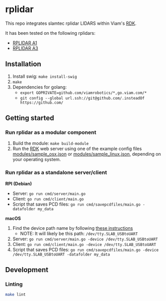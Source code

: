 
# rplidar
This repo integrates slamtec rplidar LIDARS within Viam's [RDK](https://github.com/viamrobotics/rdk).

It has been tested on the following rplidars:
* [RPLIDAR A1](https://www.slamtec.com/en/Lidar/A1)
* [RPLIDAR A3](https://www.slamtec.com/en/Lidar/A3)


## Installation
1. Install swig: `make install-swig`
2. `make`
3. Dependencies for golang:
   * `export GOPRIVATE=github.com/viamrobotics/*,go.viam.com/*`
   * `git config --global url.ssh://git@github.com/.insteadOf https://github.com/`

## Getting started

### Run rplidar as a modular component

1. Build the module: `make build-module`
2. Run the [RDK](https://github.com/viamrobotics/rdk) web server using one of the example config files [modules/sample_osx.json](./module/sample_osx.json) or [modules/sample_linux.json](./module/sample_linux.json), depending on your operating system.

### Run rplidar as a standalone server/client

**RPI (Debian)**

* Server: `go run cmd/server/main.go`
* Client: `go run cmd/client/main.go`
* Script that saves PCD files: `go run cmd/savepcdfiles/main.go -datafolder my_data`

**macOS**

1. Find the device path name by following [these instructions](https://stackoverflow.com/questions/48291366/how-to-find-dev-name-of-usb-device-for-serial-reading-on-mac-os)
    * NOTE: It will likely be this path: `/dev/tty.SLAB_USBtoUART`
2. Server: `go run cmd/server/main.go -device /dev/tty.SLAB_USBtoUART`
3. Client: `go run cmd/client/main.go -device /dev/tty.SLAB_USBtoUART`
4. Script that saves PCD files: `go run cmd/savepcdfiles/main.go -device /dev/tty.SLAB_USBtoUART -datafolder my_data`

## Development
### Linting

```bash
make lint
```
